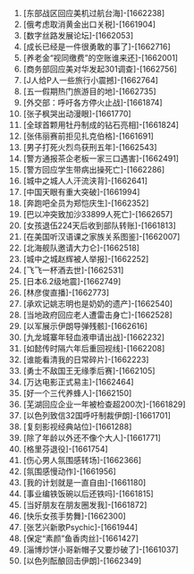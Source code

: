 
1. [东部战区回应美机过航台海]-[1662238]
1. [俄考虑取消黄金出口关税]-[1661904]
1. [数字丝路发展论坛]-[1662053]
1. [成长已经是一件很勇敢的事了]-[1662716]
1. [养老金“视同缴费”的空账谁来还]-[1662001]
1. [商务部回应美对华发起301调查]-[1662756]
1. [J人给P人一些旅行小震撼]-[1662764]
1. [五一假期热门旅游目的地]-[1662735]
1. [外交部：呼吁各方停火止战]-[1661874]
1. [张子枫哭出动漫眼]-[1661770]
1. [全球首颗用牡丹制成的钻石亮相]-[1661824]
1. [张伟丽赛前拒见扎克伯格]-[1661691]
1. [男子打死火烈鸟获刑五年]-[1662543]
1. [警方通报茶企老板一家三口遇害]-[1662491]
1. [警方回应学生带病出操死亡]-[1662286]
1. [城中之城人人汗流浃背]-[1662641]
1. [中国天眼有重大突破]-[1661994]
1. [奔跑吧全员为郑恺庆生]-[1662352]
1. [巴以冲突致加沙33899人死亡]-[1662657]
1. [女孩退伍224天后收到部队转账]-[1661813]
1. [在美国听汉语课之家族关系图鉴]-[1662007]
1. [北海舰队邀请大力仑]-[1662518]
1. [城中之城赵辉被人举报]-[1662252]
1. [飞飞一杯酒去世]-[1662531]
1. [日本6.2级地震]-[1662749]
1. [林彦俊直播]-[1662773]
1. [承欢记姚志明也是奶奶的遗产]-[1662540]
1. [当地政府回应老人遭雷击身亡]-[1662528]
1. [以军展示伊朗导弹残骸]-[1662616]
1. [九龙城寨年轻血液申请出战]-[1662232]
1. [如懿传时隔六年后重回视线]-[1662208]
1. [谁能看清我的日常碎片]-[1662223]
1. [勇士不敌国王无缘季后赛]-[1662105]
1. [万达电影正式易主]-[1662464]
1. [好一个三代养蜂人]-[1662150]
1. [芜湖回应企业一年被检查超200次]-[1661829]
1. [以色列致信32国呼吁制裁伊朗]-[1661701]
1. [复刻影视经典站位]-[1661288]
1. [除了年龄以外还不像个大人]-[1661771]
1. [格里芬退役]-[1661754]
1. [伤心男人氛围感转场]-[1662366]
1. [氛围感慢动作]-[1661956]
1. [我的计划就是一直自由]-[1661180]
1. [事业编铁饭碗以后还铁吗]-[1661815]
1. [当好朋友在朋友圈发我]-[1661872]
1. [快乐女孩手势舞]-[1662300]
1. [张艺兴新歌Psychic]-[1661944]
1. [保定“素颜”鱼香肉丝]-[1661427]
1. [淄博炒饼小哥新帽子又要炒破了]-[1661037]
1. [以色列酝酿回击伊朗]-[1662349]